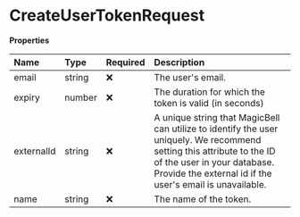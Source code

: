 # CreateUserTokenRequest

**Properties**

| Name       | Type   | Required | Description                                                                                                                                                                                                       |
| :--------- | :----- | :------- | :---------------------------------------------------------------------------------------------------------------------------------------------------------------------------------------------------------------- |
| email      | string | ❌       | The user's email.                                                                                                                                                                                                 |
| expiry     | number | ❌       | The duration for which the token is valid (in seconds)                                                                                                                                                            |
| externalId | string | ❌       | A unique string that MagicBell can utilize to identify the user uniquely. We recommend setting this attribute to the ID of the user in your database. Provide the external id if the user's email is unavailable. |
| name       | string | ❌       | The name of the token.                                                                                                                                                                                            |
